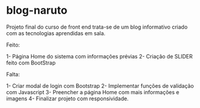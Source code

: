 # blog-naruto
Projeto final do curso de front end trata-se de um blog informativo criado com as tecnologias aprendidas em sala. 

Feito:

1- Página Home do sistema com informações prévias
2- Criação de SLIDER feito com BootStrap



Falta:

1- Criar modal de login com Bootstrap
2- Implementar funções de validação com Javascript
3- Preencher a página Home com mais informações e imagens
4- Finalizar projeto com responsividade.
